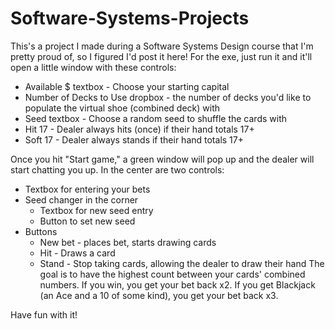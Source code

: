 # Software-Systems-Projects
This's a project I made during a Software Systems Design course that I'm pretty proud of, so I figured I'd post it here!
For the exe, just run it and it'll open a little window with these controls:
- Available $ textbox - Choose your starting capital
- Number of Decks to Use dropbox - the number of decks you'd like to populate the virtual shoe (combined deck) with
- Seed textbox - Choose a random seed to shuffle the cards with
- Hit 17 - Dealer always hits (once) if their hand totals 17+
- Soft 17 - Dealer always stands if their hand totals 17+

Once you hit "Start game," a green window will pop up  and the dealer will start chatting you up.  In the center are two controls:
  - Textbox for entering your bets
  - Seed changer in the corner
    - Textbox for new seed entry
    - Button to set new seed
  - Buttons
    - New bet - places bet, starts drawing cards
    - Hit - Draws a card
    - Stand - Stop taking cards, allowing the dealer to draw their hand
The goal is to have the highest count between your cards' combined numbers.  If you win, you get your bet back x2.  If you get Blackjack (an Ace and a 10 of some kind), you get your bet back x3.

Have fun with it!

